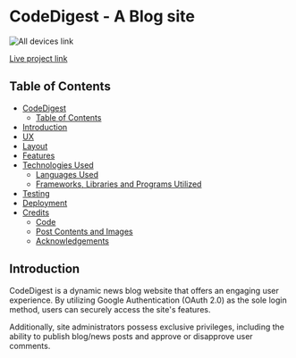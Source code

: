# CodeDigest - A Blog site

![All devices link]()

[Live project link]()

## Table of Contents

- [CodeDigest](#code-digest---a-blog-site)
  - [Table of Contents](#table-of-contents)
- [Introduction](#introduction)
- [UX](#ux)
- [Layout](#layout)
- [Features](#features)
- [Technologies Used](#technologies-used)
    - [Languages Used](#languages-used)
    - [Frameworks, Libraries and Programs Utilized](#frameworks-libraries-and-programs-utilized)
- [Testing](#testing)
- [Deployment](#deployment)
- [Credits](#credits)
    - [Code](#code)
    - [Post Contents and Images](#post-contents-and-images)
    - [Acknowledgements](#acknowledgements)

## Introduction

CodeDigest is a dynamic news blog website that offers an engaging user experience. By utilizing Google Authentication (OAuth 2.0) as the sole login method, users can securely access the site's features.

Additionally, site administrators possess exclusive privileges, including the ability to publish blog/news posts and approve or disapprove user comments.
